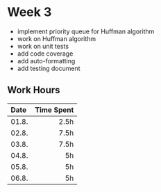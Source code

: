# Week 3

- implement priority queue for Huffman algorithm
- work on Huffman algorithm
- work on unit tests
- add code coverage
- add auto-formatting
- add testing document

## Work Hours
| Date  | Time Spent |
| :---- | ---------: |
| 01.8. | 2.5h       |
| 02.8. | 7.5h       |
| 03.8. | 7.5h       |
| 04.8. | 5h         |
| 05.8. | 5h         |
| 06.8. | 5h         |
